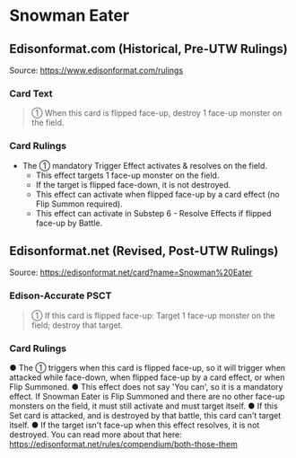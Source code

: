 # Snowman Eater

## Edisonformat.com (Historical, Pre-UTW Rulings)

Source: https://www.edisonformat.com/rulings

### Card Text

> ① When this card is flipped face-up, destroy 1 face-up monster on the field.

### Card Rulings

*   The ① mandatory Trigger Effect activates & resolves on the field.
    *   This effect targets 1 face-up monster on the field.
    *   If the target is flipped face-down, it is not destroyed.
    *   This effect can activate when flipped face-up by a card effect (no Flip Summon required).
    *   This effect can activate in Substep 6 - Resolve Effects if flipped face-up by Battle.

## Edisonformat.net (Revised, Post-UTW Rulings)

Source: https://edisonformat.net/card?name=Snowman%20Eater

### Edison-Accurate PSCT

> ① If this card is flipped face-up: Target 1 face-up monster on the field; destroy that target.

### Card Rulings

● The ① triggers when this card is flipped face-up, so it will trigger when attacked while face-down, when flipped face-up by a card effect, or when Flip Summoned.
● This effect does not say 'You can', so it is a mandatory effect. If Snowman Eater is Flip Summoned and there are no other face-up monsters on the field, it must still activate and must target itself.
● If this Set card is attacked, and is destroyed by that battle, this card can't target itself.
● If the target isn't face-up when this effect resolves, it is not destroyed. You can read more about that here: https://edisonformat.net/rules/compendium/both-those-them
            